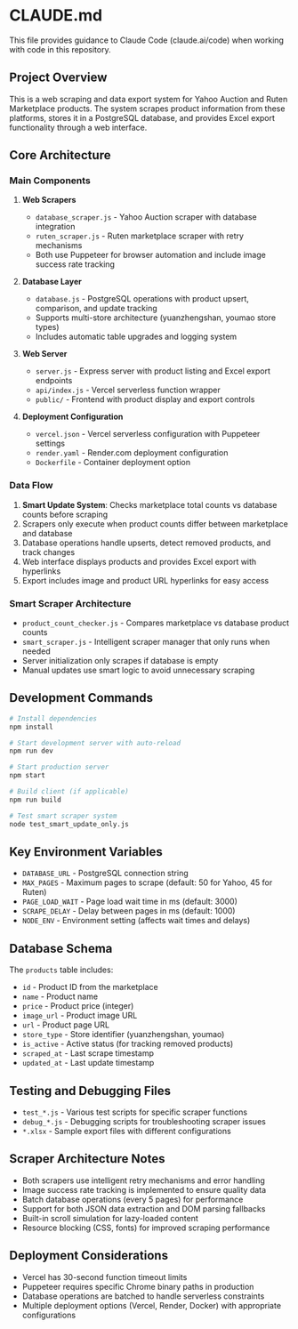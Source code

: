 # CLAUDE.md

This file provides guidance to Claude Code (claude.ai/code) when working with code in this repository.

## Project Overview

This is a web scraping and data export system for Yahoo Auction and Ruten Marketplace products. The system scrapes product information from these platforms, stores it in a PostgreSQL database, and provides Excel export functionality through a web interface.

## Core Architecture

### Main Components

1. **Web Scrapers**
   - `database_scraper.js` - Yahoo Auction scraper with database integration
   - `ruten_scraper.js` - Ruten marketplace scraper with retry mechanisms
   - Both use Puppeteer for browser automation and include image success rate tracking

2. **Database Layer**
   - `database.js` - PostgreSQL operations with product upsert, comparison, and update tracking
   - Supports multi-store architecture (yuanzhengshan, youmao store types)
   - Includes automatic table upgrades and logging system

3. **Web Server**
   - `server.js` - Express server with product listing and Excel export endpoints
   - `api/index.js` - Vercel serverless function wrapper
   - `public/` - Frontend with product display and export controls

4. **Deployment Configuration**
   - `vercel.json` - Vercel serverless configuration with Puppeteer settings
   - `render.yaml` - Render.com deployment configuration
   - `Dockerfile` - Container deployment option

### Data Flow

1. **Smart Update System**: Checks marketplace total counts vs database counts before scraping
2. Scrapers only execute when product counts differ between marketplace and database  
3. Database operations handle upserts, detect removed products, and track changes
4. Web interface displays products and provides Excel export with hyperlinks
5. Export includes image and product URL hyperlinks for easy access

### Smart Scraper Architecture

- `product_count_checker.js` - Compares marketplace vs database product counts
- `smart_scraper.js` - Intelligent scraper manager that only runs when needed
- Server initialization only scrapes if database is empty
- Manual updates use smart logic to avoid unnecessary scraping

## Development Commands

```bash
# Install dependencies
npm install

# Start development server with auto-reload
npm run dev

# Start production server
npm start

# Build client (if applicable)
npm run build

# Test smart scraper system
node test_smart_update_only.js
```

## Key Environment Variables

- `DATABASE_URL` - PostgreSQL connection string
- `MAX_PAGES` - Maximum pages to scrape (default: 50 for Yahoo, 45 for Ruten)
- `PAGE_LOAD_WAIT` - Page load wait time in ms (default: 3000)
- `SCRAPE_DELAY` - Delay between pages in ms (default: 1000)
- `NODE_ENV` - Environment setting (affects wait times and delays)

## Database Schema

The `products` table includes:
- `id` - Product ID from the marketplace
- `name` - Product name
- `price` - Product price (integer)
- `image_url` - Product image URL
- `url` - Product page URL  
- `store_type` - Store identifier (yuanzhengshan, youmao)
- `is_active` - Active status (for tracking removed products)
- `scraped_at` - Last scrape timestamp
- `updated_at` - Last update timestamp

## Testing and Debugging Files

- `test_*.js` - Various test scripts for specific scraper functions
- `debug_*.js` - Debugging scripts for troubleshooting scraper issues
- `*.xlsx` - Sample export files with different configurations

## Scraper Architecture Notes

- Both scrapers use intelligent retry mechanisms and error handling
- Image success rate tracking is implemented to ensure quality data
- Batch database operations (every 5 pages) for performance
- Support for both JSON data extraction and DOM parsing fallbacks
- Built-in scroll simulation for lazy-loaded content
- Resource blocking (CSS, fonts) for improved scraping performance

## Deployment Considerations

- Vercel has 30-second function timeout limits
- Puppeteer requires specific Chrome binary paths in production
- Database operations are batched to handle serverless constraints
- Multiple deployment options (Vercel, Render, Docker) with appropriate configurations